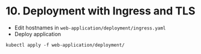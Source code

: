 # 10. Deployment with Ingress and TLS

* Edit hostnames in `web-application/deployment/ingress.yaml`
* Deploy application
```
kubectl apply -f web-application/deployment/
```
